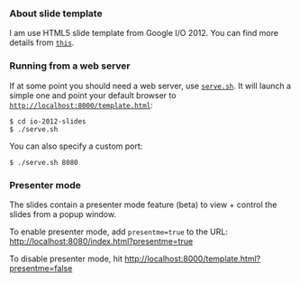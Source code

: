 ### About slide template

I am use HTML5 slide template from Google I/O 2012. You can find more details from [`this`](https://code.google.com/p/io-2012-slides/).

### Running from a web server

If at some point you should need a web server, use [`serve.sh`](serve.sh). It will
launch a simple one and point your default browser to [`http://localhost:8000/template.html`](http://localhost:8000/template.html):

    $ cd io-2012-slides
    $ ./serve.sh

You can also specify a custom port:

    $ ./serve.sh 8080

### Presenter mode

The slides contain a presenter mode feature (beta) to view + control the slides
from a popup window.

To enable presenter mode, add `presentme=true` to the URL: [http://localhost:8080/index.html?presentme=true](http://localhost:8000/index.html?presentme=true)

To disable presenter mode, hit [http://localhost:8000/template.html?presentme=false](http://localhost:8080/index.html?presentme=false)

